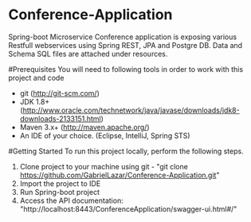 # Conference-Application
Spring-boot Microservice Conference application is exposing various Restfull webservices using Spring REST, JPA and Postgre DB.
Data and Schema SQL files are attached under resources.

#Prerequisites
You will need to following tools in order to work with this project and code

* git (http://git-scm.com/)
* JDK 1.8+ (http://www.oracle.com/technetwork/java/javase/downloads/jdk8-downloads-2133151.html)
* Maven 3.x+ (http://maven.apache.org/)
* An IDE of your choice. (Eclipse, IntelliJ, Spring STS)

#Getting Started
To run this project locally, perform the following steps.
1. Clone project to your machine using git - "git clone https://github.com/GabrielLazar/Conference-Application.git"
2. Import the project to IDE
3. Run Spring-boot project
4. Access the API documentation: "http://localhost:8443/ConferenceApplication/swagger-ui.html#/"
